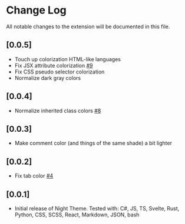 # Change Log

All notable changes to the extension will be documented in this file.

## [0.0.5]

- Touch up colorization HTML-like languages
- Fix JSX attribute colorization [#9](https://github.com/mausworks/mausworks-theme-vscode/pull/9)
- Fix CSS pseudo selector colorization
- Normalize dark gray colors

## [0.0.4]

- Normalize inherited class colors [#8](https://github.com/mausworks/mausworks-theme-vscode/pull/8)

## [0.0.3]

- Make comment color (and things of the same shade) a bit lighter

## [0.0.2]

- Fix tab color [#4](https://github.com/mausworks/mausworks-theme-vscode/pull/4)

## [0.0.1]

- Initial release of Night Theme. Tested with: C#, JS, TS, Svelte, Rust, Python, CSS, SCSS, React, Markdown, JSON, bash
